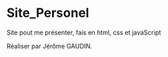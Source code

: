 # Site_Personel
Site pout me présenter, fais en html, css et javaScript  

Réaliser par Jérôme GAUDIN.
